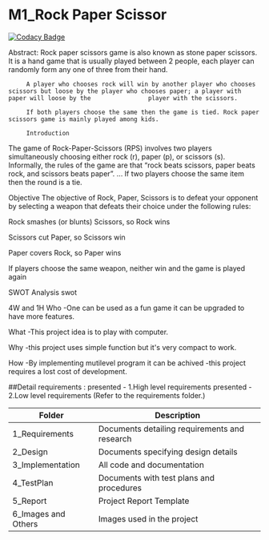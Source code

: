 # M1_Rock Paper Scissor

[![Codacy Badge](https://app.codacy.com/project/badge/Grade/b93581e59a954df8bdcfbe728f314a4a)](https://www.codacy.com/gh/MarriAnil/M1_Project/dashboard?utm_source=github.com&amp;utm_medium=referral&amp;utm_content=MarriAnil/M1_Project&amp;utm_campaign=Badge_Grade)

Abstract:
         Rock paper scissors game is also known as stone paper scissors. It is a hand game that is usually played between 2 people, each player can randomly form any one          of three from their hand.

         A player who chooses rock will win by another player who chooses scissors but loose by the player who chooses paper; a player with paper will loose by the                player with the scissors.

         If both players choose the same then the game is tied. Rock paper scissors game is mainly played among kids.
         
         Introduction
The game of Rock-Paper-Scissors (RPS) involves two players simultaneously choosing either rock (r), paper (p), or scissors (s). Informally, the rules of the game are that “rock beats scissors, paper beats rock, and scissors beats paper”. ... If two players choose the same item then the round is a tie.

Objective
The objective of Rock, Paper, Scissors is to defeat your opponent by selecting a weapon that defeats their choice under the following rules:

Rock smashes (or blunts) Scissors, so Rock wins

Scissors cut Paper, so Scissors win

Paper covers Rock, so Paper wins

If players choose the same weapon, neither win and the game is played again

SWOT Analysis
swot

4W and 1H
Who
-One can be used as a fun game it can be upgraded to have more features.

What
-This project idea is to play with computer.

Why
-this project uses simple function but it's very compact to work.

How
-By implementing mutilevel program it can be achived -this project requires a lost cost of development.

##Detail requirements :  presented - 1.High level requirements
                         presented - 2.Low level requirements
                         (Refer to the requirements folder.)

| Folder | Description | 
| ----- | ----- |
| 1_Requirements | Documents detailing requirements and research | 
| 2_Design | Documents specifying design details | 
| 3_Implementation | All code and documentation | 
| 4_TestPlan | Documents with test plans and procedures |
| 5_Report | Project Report Template |
| 6_Images and Others | Images used in the project | 
                        
